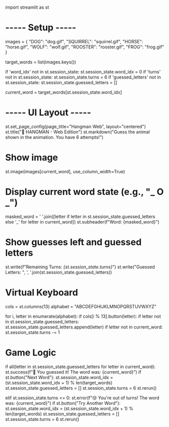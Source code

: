 import streamlit as st

# ----- Setup -----
images = {
    "DOG": "dog.gif",
    "SQUIRREL": "squirrel.gif",
    "HORSE": "horse.gif",
    "WOLF": "wolf.gif",
    "ROOSTER": "rooster.gif",
    "FROG": "frog.gif"
}

target_words = list(images.keys())

if 'word_idx' not in st.session_state:
    st.session_state.word_idx = 0
if 'turns' not in st.session_state:
    st.session_state.turns = 6
if 'guessed_letters' not in st.session_state:
    st.session_state.guessed_letters = []

current_word = target_words[st.session_state.word_idx]

# ----- UI Layout -----
st.set_page_config(page_title="Hangman Web", layout="centered")
st.title("🐾 HANGMAN - Web Edition")
st.markdown("Guess the animal shown in the animation. You have 6 attempts!")

# Show image
st.image(images[current_word], use_column_width=True)

# Display current word state (e.g., "_ O _")
masked_word = ' '.join([letter if letter in st.session_state.guessed_letters else '_' for letter in current_word])
st.subheader(f"Word: {masked_word}")

# Show guesses left and guessed letters
st.write(f"Remaining Turns: *{st.session_state.turns}*")
st.write("Guessed Letters: ", ', '.join(st.session_state.guessed_letters))

# Virtual Keyboard
cols = st.columns(13)
alphabet = "ABCDEFGHIJKLMNOPQRSTUVWXYZ"

for i, letter in enumerate(alphabet):
    if cols[i % 13].button(letter):
        if letter not in st.session_state.guessed_letters:
            st.session_state.guessed_letters.append(letter)
            if letter not in current_word:
                st.session_state.turns -= 1

# Game Logic
if all(letter in st.session_state.guessed_letters for letter in current_word):
    st.success(f"🎉 You guessed it! The word was: {current_word}")
    if st.button("Next Word"):
        st.session_state.word_idx = (st.session_state.word_idx + 1) % len(target_words)
        st.session_state.guessed_letters = []
        st.session_state.turns = 6
        st.rerun()

elif st.session_state.turns <= 0:
    st.error(f"😢 You're out of turns! The word was: {current_word}")
    if st.button("Try Another Word"):
        st.session_state.word_idx = (st.session_state.word_idx + 1) % len(target_words)
        st.session_state.guessed_letters = []
        st.session_state.turns = 6
        st.rerun()
